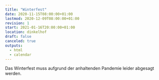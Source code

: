 ```yaml
---
title: "Winterfest"
date: 2020-11-15T08:00:00+01:00
lastmod: 2020-12-09T08:00:00+01:00
revision: 1
start: 2021-01-16T20:00:00+01:00
location: dinkelhof
draft: false
canceled: true
outputs:
  - html
  - calendar
---
```

Das Winterfest muss aufgrund der anhaltenden Pandemie leider abgesagt werden.
